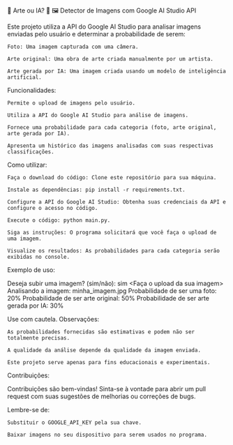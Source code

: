 🎨 Arte ou IA? 🤔 🖼️
Detector de Imagens com Google AI Studio API

Este projeto utiliza a API do Google AI Studio para analisar imagens enviadas pelo usuário e determinar a probabilidade de serem:

    Foto: Uma imagem capturada com uma câmera.

    Arte original: Uma obra de arte criada manualmente por um artista.

    Arte gerada por IA: Uma imagem criada usando um modelo de inteligência artificial.

Funcionalidades:

    Permite o upload de imagens pelo usuário.

    Utiliza a API do Google AI Studio para análise de imagens.

    Fornece uma probabilidade para cada categoria (foto, arte original, arte gerada por IA).

    Apresenta um histórico das imagens analisadas com suas respectivas classificações.

Como utilizar:

    Faça o download do código: Clone este repositório para sua máquina.

    Instale as dependências: pip install -r requirements.txt.

    Configure a API do Google AI Studio: Obtenha suas credenciais da API e configure o acesso no código.

    Execute o código: python main.py.

    Siga as instruções: O programa solicitará que você faça o upload de uma imagem.

    Visualize os resultados: As probabilidades para cada categoria serão exibidas no console.

Exemplo de uso:

      
Deseja subir uma imagem? (sim/não): sim
<Faça o upload da sua imagem>
Analisando a imagem: minha_imagem.jpg
Probabilidade de ser uma foto: 20%
Probabilidade de ser arte original: 50%
Probabilidade de ser arte gerada por IA: 30%


Use com cautela.
Observações:

    As probabilidades fornecidas são estimativas e podem não ser totalmente precisas.

    A qualidade da análise depende da qualidade da imagem enviada.

    Este projeto serve apenas para fins educacionais e experimentais.

Contribuições:

Contribuições são bem-vindas! Sinta-se à vontade para abrir um pull request com suas sugestões de melhorias ou correções de bugs.


Lembre-se de:

    Substituir o GOOGLE_API_KEY pela sua chave.

    Baixar imagens no seu dispositivo para serem usados no programa.
